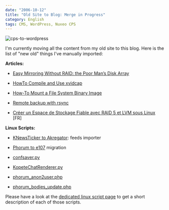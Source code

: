 ```yaml
---
date: "2006-10-12"
title: "Old Site to Blog: Merge in Progress"
category: English
tags: CMS, WordPress, Nuxeo CPS
---
```


![cps-to-wordpress]({attach}cps-to-wordpress.png)

I'm currently moving all the content from my old site to this blog. Here is the list of "new old" things I've manually imported:

**Articles:**

  * [Easy Mirroring Without RAID: the Poor Man’s Disk Array]({filename}/2005/easy-mirroring-without-raid-the-poor-mans-disk-array.md)

  * [HowTo Compile and Use xvidcap]({filename}/2005/howto-compile-and-use-xvidcap.md)

  * [How-To Mount a File System Binary Image]({filename}/2005/how-to-mount-a-file-system-binary-image.md)

  * [Remote backup with rsync]({filename}/2005/remote-backup-with-rsync.md)

  * [Créer un Espace de Stockage Fiable avec RAID 5 et LVM sous Linux]({filename}/2005/creer-un-espace-de-stockage-fiable-avec-raid-5-et-lvm-sous-linux.md) [FR]

**Linux Scripts:**

  * [KNewsTicker to Akregator](https://github.com/kdeldycke/scripts/blob/master/KnewstickerToAkregator.py): feeds importer

  * [Phorum to e107](https://github.com/kdeldycke/scripts/blob/master/phorum_to_e107.php) migration

  * [confsaver.py](https://github.com/kdeldycke/scripts/blob/master/confsaver.py)

  * [KopeteChatRenderer.py](https://github.com/kdeldycke/scripts/blob/master/KopeteChatRenderer.py)

  * [phorum_anon2user.php](https://github.com/kdeldycke/scripts/blob/master/phorum_anon2user.php)

  * [phorum_bodies_update.php](https://github.com/kdeldycke/scripts/blob/master/phorum_bodies_update.php)

Please have a look at the [dedicated linux script page](https://github.com/kdeldycke/scripts) to get a short description of each of those scripts.
